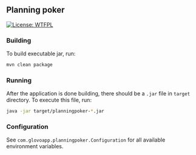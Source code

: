 ## Planning poker

[![License: WTFPL](https://img.shields.io/badge/License-WTFPL-red.svg)](http://www.wtfpl.net/txt/copying/)

### Building

To build executable jar, run:

```bash
mvn clean package
```

### Running

After the application is done building, there should be a `.jar` file in `target` directory.
To execute this file, run:

```bash
java -jar target/planningpoker-*.jar
```

### Configuration

See `com.glovoapp.planningpoker.Configuration` for all available environment variables.
